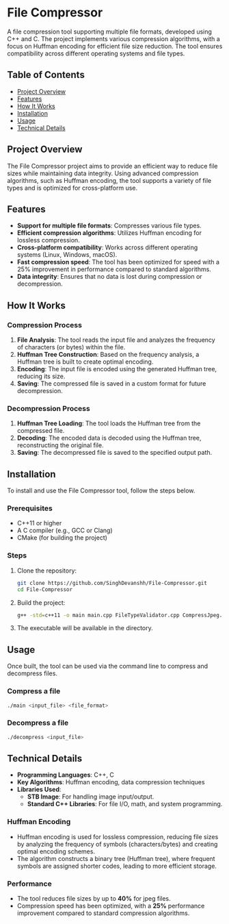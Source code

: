 # File Compressor

A file compression tool supporting multiple file formats, developed using C++ and C. The project implements various compression algorithms, with a focus on Huffman encoding for efficient file size reduction. The tool ensures compatibility across different operating systems and file types.

## Table of Contents

- [Project Overview](#project-overview)
- [Features](#features)
- [How It Works](#how-it-works)
- [Installation](#installation)
- [Usage](#usage)
- [Technical Details](#technical-details)

## Project Overview

The File Compressor project aims to provide an efficient way to reduce file sizes while maintaining data integrity. Using advanced compression algorithms, such as Huffman encoding, the tool supports a variety of file types and is optimized for cross-platform use.

## Features

- **Support for multiple file formats**: Compresses various file types.
- **Efficient compression algorithms**: Utilizes Huffman encoding for lossless compression.
- **Cross-platform compatibility**: Works across different operating systems (Linux, Windows, macOS).
- **Fast compression speed**: The tool has been optimized for speed with a 25% improvement in performance compared to standard algorithms.
- **Data integrity**: Ensures that no data is lost during compression or decompression.

## How It Works

### Compression Process

1. **File Analysis**: The tool reads the input file and analyzes the frequency of characters (or bytes) within the file.
2. **Huffman Tree Construction**: Based on the frequency analysis, a Huffman tree is built to create optimal encoding.
3. **Encoding**: The input file is encoded using the generated Huffman tree, reducing its size.
4. **Saving**: The compressed file is saved in a custom format for future decompression.

### Decompression Process

1. **Huffman Tree Loading**: The tool loads the Huffman tree from the compressed file.
2. **Decoding**: The encoded data is decoded using the Huffman tree, reconstructing the original file.
3. **Saving**: The decompressed file is saved to the specified output path.

## Installation

To install and use the File Compressor tool, follow the steps below.

### Prerequisites

- C++11 or higher
- A C compiler (e.g., GCC or Clang)
- CMake (for building the project)

### Steps

1. Clone the repository:
   ```bash
   git clone https://github.com/SinghDevanshh/File-Compressor.git
   cd File-Compressor
   ```

2. Build the project:
   ```bash
   g++ -std=c++11 -o main main.cpp FileTypeValidator.cpp CompressJpeg.cpp
   ```

3. The executable will be available in the directory.

## Usage

Once built, the tool can be used via the command line to compress and decompress files.

### Compress a file
```bash
./main <input_file> <file_format>
```

### Decompress a file
```bash
./decompress <input_file> 
```

## Technical Details

- **Programming Languages**: C++, C
- **Key Algorithms**: Huffman encoding, data compression techniques
- **Libraries Used**: 
  - **STB Image**: For handling image input/output.
  - **Standard C++ Libraries**: For file I/O, math, and system programming.
  
### Huffman Encoding

- Huffman encoding is used for lossless compression, reducing file sizes by analyzing the frequency of symbols (characters/bytes) and creating optimal encoding schemes.
- The algorithm constructs a binary tree (Huffman tree), where frequent symbols are assigned shorter codes, leading to more efficient storage.

### Performance

- The tool reduces file sizes by up to **40%** for jpeg files.
- Compression speed has been optimized, with a **25%** performance improvement compared to standard compression algorithms.
